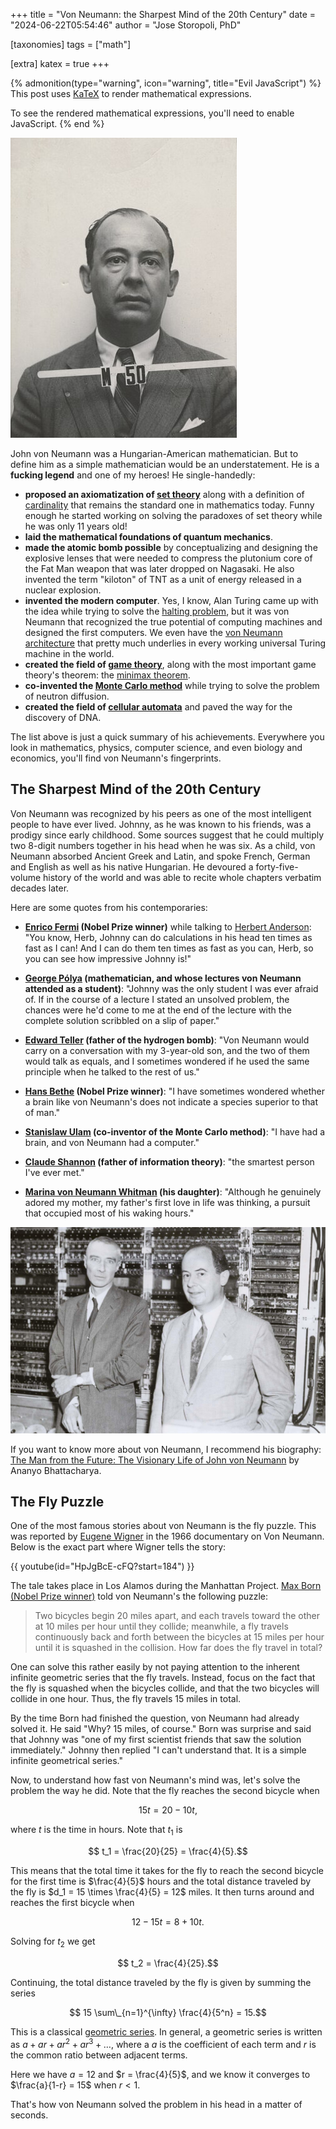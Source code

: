 +++
title = "Von Neumann: the Sharpest Mind of the 20th Century"
date = "2024-06-22T05:54:46"
author = "Jose Storopoli, PhD"

[taxonomies]
tags = ["math"]

[extra]
katex = true
+++

{% admonition(type="warning", icon="warning", title="Evil JavaScript") %}
This post uses [KaTeX](https://katex.org/) to render mathematical expressions.

To see the rendered mathematical expressions, you'll need to enable JavaScript.
{% end %}

![Von Neumann's wartime Los Alamos ID badge photo](von_neumann.jpg)

John von Neumann was a Hungarian-American mathematician.
But to define him as a simple mathematician would be an understatement.
He is a **fucking legend** and one of my heroes!
He single-handedly:

- **proposed an axiomatization of [set theory](https://en.wikipedia.org/wiki/Von_Neumann%E2%80%93Bernays%E2%80%93G%C3%B6del_set_theory)**
  along with a definition of [cardinality](https://en.wikipedia.org/wiki/Von_Neumann_cardinal_assignment)
  that remains the standard one in mathematics today.
  Funny enough he started working on solving the paradoxes
  of set theory while he was only 11 years old!
- **laid the mathematical foundations of quantum mechanics**.
- **made the atomic bomb possible** by conceptualizing and designing
  the explosive lenses that were needed to compress the plutonium core
  of the Fat Man weapon that was later dropped on Nagasaki.
  He also invented the term "kiloton" of TNT as a unit of energy
  released in a nuclear explosion.
- **invented the modern computer**. Yes, I know, Alan Turing came up with
  the idea while trying to solve the [halting problem](https://en.wikipedia.org/wiki/Halting_problem),
  but it was von Neumann that recognized the true potential of
  computing machines and designed the first computers.
  We even have the [von Neumann architecture](https://en.wikipedia.org/wiki/Von_Neumann_architecture) that pretty much underlies in every working
  universal Turing machine in the world.
- **created the field of [game theory](https://en.wikipedia.org/wiki/Game_theory)**,
  along with the most important game theory's theorem: the [minimax theorem](https://en.wikipedia.org/wiki/Minimax_theorem).
- **co-invented the [Monte Carlo method](https://en.wikipedia.org/wiki/Monte_Carlo_method)**
  while trying to solve the problem of neutron diffusion.
- **created the field of [cellular automata](https://en.wikipedia.org/wiki/Cellular_automaton)**
  and paved the way for the discovery of DNA.

The list above is just a quick summary of his achievements.
Everywhere you look in mathematics, physics, computer science, and even biology and economics,
you'll find von Neumann's fingerprints.

## The Sharpest Mind of the 20th Century

Von Neumann was recognized by his peers as one of the most intelligent people
to have ever lived.
Johnny, as he was known to his friends, was a prodigy since early childhood.
Some sources suggest that he could multiply two 8-digit numbers together in his head when he was six.
As a child, von Neumann absorbed Ancient Greek and Latin, and spoke French, German and English as well as his native Hungarian.
He devoured a forty-five-volume history of the world and was able to recite whole chapters verbatim decades later.

Here are some quotes from his contemporaries:

- **[Enrico Fermi](https://en.wikipedia.org/wiki/Enrico_Fermi) (Nobel Prize winner)** while talking to [Herbert Anderson](https://en.wikipedia.org/wiki/Herbert_L._Anderson):
  "You know, Herb, Johnny can do calculations in his head ten times as fast as I can! And I can do them ten times as fast as you can, Herb, so you can see how impressive Johnny is!"

- **[George Pólya](https://en.wikipedia.org/wiki/George_P%C3%B3lya) (mathematician, and whose lectures von Neumann attended as a student)**:
  "Johnny was the only student I was ever afraid of. If in the course of a lecture I stated an unsolved problem, the chances were he'd come to me at the end of the lecture with the complete solution scribbled on a slip of paper."

- **[Edward Teller](https://en.wikipedia.org/wiki/Edward_Teller) (father of the hydrogen bomb)**:
  "Von Neumann would carry on a conversation with my 3-year-old son, and the two of them would talk as equals, and I sometimes wondered if he used the same principle when he talked to the rest of us."

- **[Hans Bethe](https://en.wikipedia.org/wiki/Hans_Bethe) (Nobel Prize winner)**:
  "I have sometimes wondered whether a brain like von Neumann's does not indicate a species superior to that of man."

- **[Stanislaw Ulam](https://en.wikipedia.org/wiki/Stanislaw_Ulam) (co-inventor of the Monte Carlo method)**:
  "I have had a brain, and von Neumann had a computer."

- **[Claude Shannon](https://en.wikipedia.org/wiki/Claude_Shannon) (father of information theory)**:
  "the smartest person I've ever met."
- **[Marina von Neumann Whitman](https://en.wikipedia.org/wiki/Marina_von_Neumann_Whitman) (his daughter)**:
  "Although he genuinely adored my mother, my father's first love in life was thinking, a pursuit that occupied most of his waking hours."

![Von Neumann and Oppenheimer together in-front of one of the computing machines used on the hydrogen bomb project. Von Neumann could do calculations in his head faster than these early computers and would sometimes face off against them in competitions meant to entertain the other people in the labs](von_neumann_oppenheimer.jpeg)

If you want to know more about von Neumann, I recommend his biography:
[The Man from the Future: The Visionary Life of John von Neumann](https://www.goodreads.com/book/show/61089520-the-man-from-the-future)
by Ananyo Bhattacharya.

## The Fly Puzzle

One of the most famous stories about von Neumann is the fly puzzle.
This was reported by [Eugene Wigner](https://en.wikipedia.org/wiki/Eugene_Wigner)
in the 1966 documentary on Von Neumann.
Below is the exact part where Wigner tells the story:

{{ youtube(id="HpJgBcE-cFQ?start=184") }}

The tale takes place in Los Alamos during the Manhattan Project.
[Max Born (Nobel Prize winner)](https://en.wikipedia.org/wiki/Max_Born)
told von Neumann's the following puzzle:

> Two bicycles begin 20 miles apart,
> and each travels toward the other at 10 miles per hour until they collide;
> meanwhile, a fly travels continuously back and forth between the bicycles
> at 15 miles per hour until it is squashed in the collision.
> How far does the fly travel in total?

One can solve this rather easily by not paying attention to the inherent infinite geometric series that the fly travels.
Instead, focus on the fact that the fly is squashed when the bicycles collide,
and that the two bicycles will collide in one hour.
Thus, the fly travels 15 miles in total.

By the time Born had finished the question, von Neumann had already solved it.
He said "Why? 15 miles, of course."
Born was surprise and said that Johnny was "one of my first scientist friends that saw the solution immediately."
Johnny then replied "I can't understand that. It is a simple infinite geometrical series."

Now, to understand how fast von Neumann's mind was, let's solve the problem the way he did.
Note that the fly reaches the second bicycle when

$$ 15t = 20 - 10t,$$

where $t$ is the time in hours.
Note that $t_1$ is

$$ t_1 = \frac{20}{25} = \frac{4}{5}.$$

This means that the total time it takes for the fly to reach the second bicycle for the first time
is $\frac{4}{5}$ hours and the total distance traveled by the fly is
$d_1 = 15 \times \frac{4}{5} = 12$ miles.
It then turns around and reaches the first bicycle when

$$ 12 - 15t = 8 + 10t.$$

Solving for $t_2$ we get

$$ t_2 = \frac{4}{25}.$$

Continuing, the total distance traveled by the fly is given by summing the series

$$ 15 \sum\_{n=1}^{\infty} \frac{4}{5^n} = 15.$$

This is a classical [geometric series](https://en.wikipedia.org/wiki/Geometric_series).
In general, a geometric series is written as $a + ar + ar^{2} + ar^{3} + \ldots$,
where a $a$ is the coefficient of each term and $r$ is the common ratio between adjacent terms.

Here we have $a = 12$ and $r = \frac{4}{5}$,
and we know it converges to $\frac{a}{1-r} = 15$ when $r < 1$.

That's how von Neumann solved the problem in his head in a matter of seconds.
